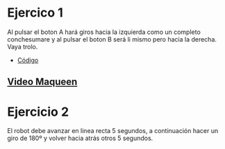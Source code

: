 # Ejercico 1

Al pulsar el boton A hará giros hacia la izquierda como un completo conchesumare y al pulsar el boton B será li mismo pero hacia la derecha. Vaya trolo.
- [Código](maqueen3.hex)
## [Video Maqueen](https://www.youtube.com/shorts/SO06RnsOGdo)

# Ejercicio 2

El robot debe avanzar en linea recta 5 segundos, a continuación hacer un giro de 180º y volver hacia atrás otros 5 segundos.
